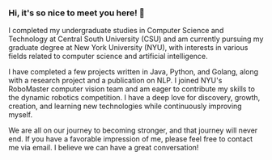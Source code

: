 ### Hi, it's so nice to meet you here! 👋
I completed my undergraduate studies in Computer Science and Technology at Central South University (CSU) and am currently pursuing my graduate degree at New York University (NYU), with interests in various fields related to computer science and artificial intelligence.

I have completed a few projects written in Java, Python, and Golang, along with a research project and a publication on NLP. I joined NYU's RoboMaster computer vision team and am eager to contribute my skills to the dynamic robotics competition. I have a deep love for discovery, growth, creation, and learning new technologies while continuously improving myself.

We are all on our journey to becoming stronger, and that journey will never end. If you have a favorable impression of me, please feel free to contact me via email. I believe we can have a great conversation!
<!--
**EvanTheBoy/EvanTheBoy** is a ✨ _special_ ✨ repository because its `README.md` (this file) appears on your GitHub profile.

Here are some ideas to get you started:

- 🔭 I’m currently working on ...
- 🌱 I’m currently learning ...
- 👯 I’m looking to collaborate on ...
- 🤔 I’m looking for help with ...
- 💬 Ask me about ...
- 📫 How to reach me: ...
- 😄 Pronouns: ...
- ⚡ Fun fact: ...
-->
